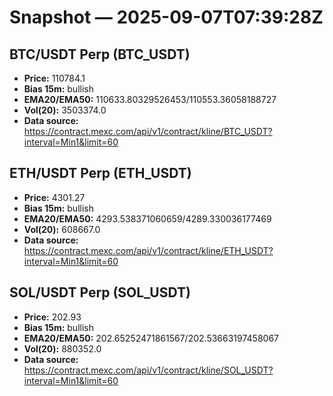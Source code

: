 # Snapshot — 2025-09-07T07:39:28Z

## BTC/USDT Perp (BTC_USDT)
- **Price:** 110784.1
- **Bias 15m:** bullish
- **EMA20/EMA50:** 110633.80329526453/110553.36058188727
- **Vol(20):** 3503374.0
- **Data source:** https://contract.mexc.com/api/v1/contract/kline/BTC_USDT?interval=Min1&limit=60

## ETH/USDT Perp (ETH_USDT)
- **Price:** 4301.27
- **Bias 15m:** bullish
- **EMA20/EMA50:** 4293.538371060659/4289.330036177469
- **Vol(20):** 608667.0
- **Data source:** https://contract.mexc.com/api/v1/contract/kline/ETH_USDT?interval=Min1&limit=60

## SOL/USDT Perp (SOL_USDT)
- **Price:** 202.93
- **Bias 15m:** bullish
- **EMA20/EMA50:** 202.65252471861567/202.53663197458067
- **Vol(20):** 880352.0
- **Data source:** https://contract.mexc.com/api/v1/contract/kline/SOL_USDT?interval=Min1&limit=60
